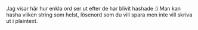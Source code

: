 Jag visar här hur enkla ord ser ut efter de har blivit hashade :)
Man kan hasha vilken string som helst, lösenord som du vill spara men inte vill skriva ut i plaintext.
